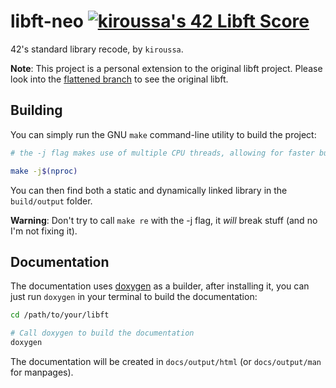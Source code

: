 # libft-neo [![kiroussa's 42 Libft Score](https://badge42.coday.fr/api/v2/clqhi717m065501p4hai37lsg/project/3383637)](https://projects.intra.42.fr/projects/42cursus-libft/projects_users/3383637)

42's standard library recode, by `kiroussa`.

**Note**: This project is a personal extension to the original libft project. Please look into the
[flattened branch](https://github.com/27network/libft/tree/flattened) to see the original libft.

## Building

You can simply run the GNU `make` command-line utility to build the project:
```sh
# the -j flag makes use of multiple CPU threads, allowing for faster build times

make -j$(nproc)
```

You can then find both a static and dynamically linked library in the `build/output` folder.

**Warning**: Don't try to call `make re` with the -j flag, it *will* break stuff (and no I'm not fixing it).

## Documentation

The documentation uses [doxygen](https://www.doxygen.nl/) as a builder, after installing it, you can
just run `doxygen` in your terminal to build the documentation:
```bash
cd /path/to/your/libft

# Call doxygen to build the documentation
doxygen
```

The documentation will be created in `docs/output/html` (or `docs/output/man` for manpages).

